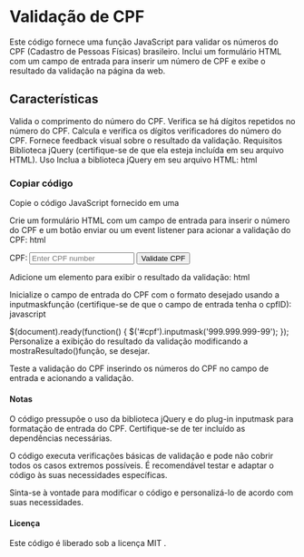 <h1>Validação de CPF</h1>
Este código fornece uma função JavaScript para validar os números do CPF (Cadastro de Pessoas Físicas) brasileiro. Inclui um formulário HTML com um campo de entrada para inserir um número de CPF e exibe o resultado da validação na página da web.

<h2>Características</h2>
Valida o comprimento do número do CPF.
Verifica se há dígitos repetidos no número do CPF.
Calcula e verifica os dígitos verificadores do número do CPF.
Fornece feedback visual sobre o resultado da validação.
Requisitos
Biblioteca jQuery (certifique-se de que ela esteja incluída em seu arquivo HTML).
Uso
Inclua a biblioteca jQuery em seu arquivo HTML:
html

<h3>Copiar código</h3>
<script src="https://code.jquery.com/jquery-3.6.0.min.js"></script>
Copie o código JavaScript fornecido em uma <script>tag ou arquivo JavaScript externo e inclua-o em seu arquivo HTML:
html

<script src="cpf-validation.js"></script>

Crie um formulário HTML com um campo de entrada para inserir o número do CPF e um botão enviar ou um event listener para acionar a validação do CPF:
html

<form>
  <label for="cpf">CPF:</label>
  <input type="text" id="cpf" name="cpf" placeholder="Enter CPF number">
  <button type="button" onclick="validarCPF()">Validate CPF</button>
</form>
Adicione um <span>elemento para exibir o resultado da validação:
html

<span id="resultado"></span>
Inicialize o campo de entrada do CPF com o formato desejado usando a inputmaskfunção (certifique-se de que o campo de entrada tenha o cpfID):
javascript

$(document).ready(function() {
$('#cpf').inputmask('999.999.999-99');
});
Personalize a exibição do resultado da validação modificando a mostraResultado()função, se desejar.

Teste a validação do CPF inserindo os números do CPF no campo de entrada e acionando a validação.

<h4>Notas</h4>
O código pressupõe o uso da biblioteca jQuery e do plug-in inputmask para formatação de entrada do CPF. Certifique-se de ter incluído as dependências necessárias.

O código executa verificações básicas de validação e pode não cobrir todos os casos extremos possíveis. É recomendável testar e adaptar o código às suas necessidades específicas.

Sinta-se à vontade para modificar o código e personalizá-lo de acordo com suas necessidades.

<h4>Licença</h4>
Este código é liberado sob a licença MIT .
